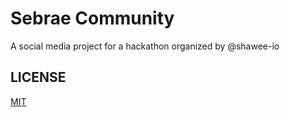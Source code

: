 # Sebrae Community
A social media project for a hackathon organized by @shawee-io

## LICENSE
[MIT](LICENSE)
